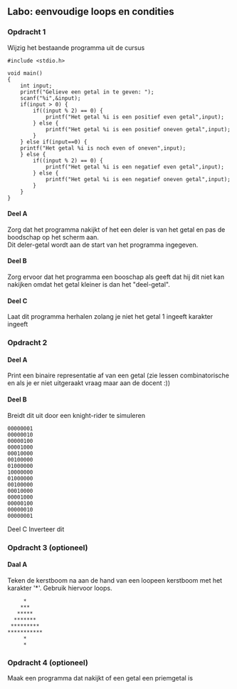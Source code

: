 ## Labo: eenvoudige loops en condities

### Opdracht 1

Wijzig het bestaande programma uit de cursus

```
#include <stdio.h>

void main()
{
    int input;
    printf("Gelieve een getal in te geven: ");
    scanf("%i",&input);
    if(input > 0) {
    	if((input % 2) == 0) {
    		printf("Het getal %i is een positief even getal",input);
    	} else {
    		printf("Het getal %i is een positief oneven getal",input);
        }
    } else if(input==0) {
	printf("Het getal %i is noch even of oneven",input);
    } else {
    	if((input % 2) == 0) {
    		printf("Het getal %i is een negatief even getal",input);
    	} else {
    		printf("Het getal %i is een negatief oneven getal",input);
        }
    }
}
```
#### Deel A
Zorg dat het programma nakijkt of het een deler is van het getal en pas de boodschap op het scherm aan.  
Dit deler-getal wordt aan de start van het programma ingegeven.  

#### Deel B
Zorg ervoor dat het programma een booschap als geeft dat hij dit niet kan nakijken omdat het getal kleiner is dan het "deel-getal".   

#### Deel C
Laat dit programma herhalen zolang je niet het getal 1 ingeeft karakter ingeeft



### Opdracht 2

#### Deel A
Print een binaire representatie af van een getal (zie lessen combinatorische en als je er niet uitgeraakt vraag maar aan de docent :))

#### Deel B
Breidt dit uit door een knight-rider te simuleren

```
00000001  
00000010  
00000100  
00001000  
00010000  
00100000  
01000000  
10000000  
01000000  
00100000  
00010000  
00001000  
00000100  
00000010  
00000001  
```

Deel C
Inverteer dit

### Opdracht 3 (optioneel)

#### Daal A
Teken de kerstboom na aan de hand van een loopeen kerstboom met het karakter '*'.
Gebruik hiervoor loops.

```
     *  
    ***  
   *****
  *******  
 *********
***********  
     *  
     *
```

### Opdracht 4 (optioneel)

Maak een programma dat nakijkt of een getal een priemgetal is


